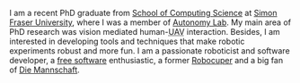 I am a recent PhD graduate from [School of Computing Science](http://cs.sfu.ca) at [Simon Fraser University](http://www.sfu.ca), where I was a member of [Autonomy Lab](http://autonomylab.org). My main area of PhD research was vision mediated human-<abbr title="Unmanned Aerial Vehicle">UAV</abbr> interaction. Besides, I am interested in developing tools and techniques that make robotic experiments robust and more fun. I am a passionate roboticist and software developer, a [free software](http://en.wikipedia.org/wiki/Free_software) enthusiastic, a former [Robocuper](#robocupssl) and a big fan of [Die Mannschaft](http://en.wikipedia.org/wiki/Germany_national_football_team).